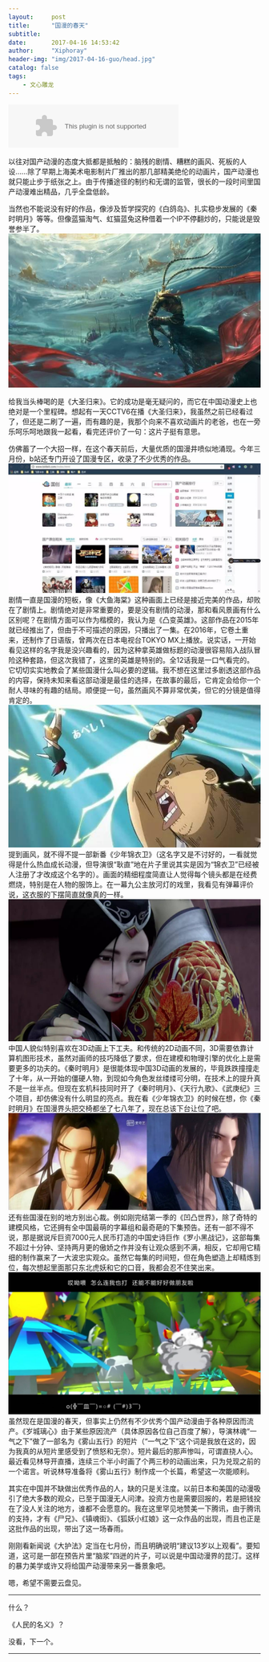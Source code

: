```yaml
---
layout:     post
title:      "国漫的春天"
subtitle:   
date:       2017-04-16 14:53:42
author:     "Xiphoray"
header-img: "img/2017-04-16-guo/head.jpg"
catalog: false
tags:     
    - 文心雕龙
---
```




<embed src="//music.163.com/style/swf/widget.swf?sid=433103598&type=2&auto=1&width=320&height=66" width="340" height="86"  allowNetworking="all"></embed>



以往对国产动漫的态度大抵都是抵触的：脑残的剧情、糟糕的画风、死板的人设……除了早期上海美术电影制片厂推出的那几部精美绝伦的动画片，国产动漫也就只能止步于纸张之上。由于传播途径的制约和无谓的监管，很长的一段时间里国产动漫难出精品，几乎全盘低龄。

当然也不能说没有好的作品，像涉及哲学探究的《白鸽岛》、扎实稳步发展的《秦时明月》等等。但像蓝猫淘气、虹猫蓝兔这种借着一个IP不停翻炒的，只能说是毁誉参半了。
![img](/img/2017-04-16-guo/1.jpg)

给我当头棒喝的是《大圣归来》。它的成功是毫无疑问的，而它在中国动漫史上也绝对是一个里程碑。想起有一天CCTV6在播《大圣归来》，我虽然之前已经看过了，但还是二刷了一遍，而有趣的是，我那个向来不喜欢动画片的老爸，也在一旁乐呵乐呵地跟我一起看，看完还评价了一句：这片子挺有意思。

仿佛蓄了一个大招一样，在这个春天前后，大量优质的国漫井喷似地涌现。今年三月份，b站还专门开设了国漫专区，收录了不少优秀的作品。
![img](/img/2017-04-16-guo/2.jpg)
剧情一直是国漫的短板，像《大鱼海棠》这种画面上已经是接近完美的作品，却败在了剧情上。剧情绝对是非常重要的，要是没有剧情的动漫，那和看风景画有什么区别呢？在剧情方面可以作为楷模的，我认为是《凸变英雄》。这部作品在2015年就已经推出了，但由于不可描述的原因，只播出了一集。在2016年，它卷土重来，还制作了日语版，曾两次在日本电视台TOKYO MX上播放。说实话，一开始看见这样的名字我是没兴趣看的，因为这种拿英雄做标题的动漫很容易陷入战队冒险这种套路，但这次我错了，这里的英雄是特别的。全12话我是一口气看完的。它切切实实地教会了某些国漫什么叫必要的逻辑。我不想在这里过多剧透这部作品的内容，保持未知来看这部动漫是最佳的选择，在故事的最后，它肯定会给你一个耐人寻味的有趣的结局。顺便提一句，虽然画风不算非常优美，但它的分镜是值得肯定的。
![img](/img/2017-04-16-guo/3.jpg)
提到画风，就不得不提一部新番《少年锦衣卫》（这名字又是不讨好的，一看就觉得是什么热血成长动漫，但导演很“耿直”地在片子里说其实是因为“锦衣卫”已经被人注册了才改成这个名字的）。画面的精细程度简直让人觉得每个镜头都是在经费燃烧，特别是在人物的服饰上。在一幕九公主放河灯的戏里，我看见有弹幕评价说，这衣服的下摆简直就像真的一样。
![img](/img/2017-04-16-guo/4.jpg)
中国人貌似特别喜欢在3D动画上下工夫。和传统的2D动画不同，3D需要依靠计算机图形技术，虽然对画师的技巧降低了要求，但在建模和物理引擎的优化上是需要更多的功夫的。《秦时明月》是很能体现中国3D动画的发展的，毕竟跌跌撞撞走了十年，从一开始的僵硬人物，到现如今角色发丝缕缕可分明，在技术上的提升真不是一丝半点。但现在玄机科技同时开了《秦时明月》、《天行九歌》、《武庚纪》三个项目，却仿佛没有什么明显的亮点。我在看《少年锦衣卫》的时候在想，你《秦时明月》在国漫界头把交椅都坐了七八年了，现在总该下台让位了吧。
![img](/img/2017-04-16-guo/5.jpg)
还有些国漫在别的地方别出心裁。例如刚完结第一季的《凹凸世界》，除了奇特的建模风格，它还拥有全中国最萌的字幕组和最奇葩的下集预告。还有一部不得不说，那是据说斥巨资7000元人民币打造的中国史诗巨作《罗小黑战记》，这部每集不超过十分钟、坚持两月更的傲娇之作并没有让观众感到不满，相反，它却用它精细的制作赢来了一大波忠实观众。虽然它每集的时间短，但在角色塑造上却精炼到位，每次想起里面那只东北虎妖和它的口音，我都会忍不住笑出来。
![img](/img/2017-04-16-guo/6.jpg)
虽然现在是国漫的春天，但事实上仍然有不少优秀个国产动漫由于各种原因而流产。《岁城璃心》由于某些原因流产（具体原因各位自己百度了解），导演林魂“一气之下”做了一部名为《雾山五行》的短片（“一气之下”这个词是我放在这的，因为我真的从短片里感受到了愤怒和无奈）。短片最后的那声惨叫，可谓直挠人心。最近看见林导开直播，连续三个半小时画了个两三秒的动画出来，只为兑现之前的一个诺言。听说林导准备将《雾山五行》制作成一个长篇，希望这一次能顺利。

其实在中国并不缺做出优秀作品的人，缺的只是关注度。以前日本和美国的动漫吸引了绝大多数的观众，已至于国漫无人问津。投资方也是需要回报的，若是把钱投在了没人关注的地方，谁都不会愿意的。我在这里罕见地赞美一下腾讯，由于腾讯的支持，才有《尸兄》、《镇魂街》、《狐妖小红娘》这一众作品的出现，而且也正是这批作品的出现，带出了这一场春雨。


刚刚看新闻说《大护法》定当在七月份，而且明确说明“建议13岁以上观看”。要知道，这可是一部在预告片里“脑浆”四迸的片子，可以说是中国动漫界的昆汀。这样的暴力美学或许又将给国产动漫带来另一番景象吧。


嗯，希望不需要云盘见。

---------

什么？

《人民的名义》？

没看，下一个。

----------

